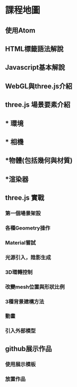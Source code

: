 # 課程地圖

## 使用Atom
## HTML標籤語法解說
## Javascript基本解說
## WebGL與three.js介紹
## three.js 場景要素介紹
## * 環境
## * 相機 
## *物體(包括幾何與材質) 
## *渲染器
## three.js 實戰
### 第一個場景架設
### 各種Geometry操作
### Material嘗試
### 光源引入，陰影生成
### 3D環轉控制
### 改變mesh位置與形狀比例
### 3種背景建構方法
### 動畫
### 引入外部模型
## github展示作品
### 使用展示模板
### 放置作品
